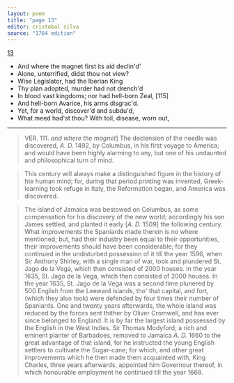 ```yaml
---
layout: poem
title: "page 13"
editor: cristobal silva
source: "1764 edition"
---
```



[13]()

- And where the magnet first its aid declin'd'
- Alone, unterrified, didst thou not view?
- Wise Legislator, had the Iberian King
- Thy plan adopted, murder had not drench'd
- In blood vast kingdoms; nor had hell-born Zeal, [115]
- And hell-born Avarice, his arms disgrac'd.
- Yet, for a world, discover'd and subdu'd,
- What meed had'st thou? With toil, disease, worn out,

---

>VER. 111. *and where the magnet*\] The declension of the needle was discovered, *A. D.* 1492, by Columbus, in his first voyage to America; and would have been highly alarming to any, but one of his undaunted and philosophical turn of mind.

>This century will always make a distinguished figure in the history of hte human mind; for, during that period printing was invented, Greek-learning took refuge in Italy, the Reformation began, and America was discovered.

>The island of Jamaica was bestowed on Columbus, as some compensation for his discovery of the new world; accordingly his son James settled, and planted it early [*A. D.* 1509] the following century. What improvements the Spaniards made therein is no where mentioned; but, had their industry been equal to their opportunities, their improvements should have been considerable; for they continued in the undisturbed possession of it till the year 1596, when Sir Anthony Shirley, with a single man of war, took and plundered St. Jago de la Vega, which then consisted of 2000 houses. In the year 1635, St. Jago de la Vega, which then consisted of 2000 houses. In the year 1635, St. Jago de la Vega was a second time plunered by 500 English from the Leeward islands, tho' that capital, and fort, (which they also took) were defended by four times their number of Spaniards. One and twenty years afterwards, the whole island was reduced by the forces sent thither by Oliver Cromwell, and has ever since belonged to England. It is by far the largest island possessed by the English in the West Indies. Sir Thomas Modyford, a rich and eminent planter of Barbadoes, removed to Jamaica *A. D.* 1660 to the great advantage of that island, for he instructed the young English settlers to cultivate the Sugar-cane; for which, and other great improvements which he then made them acquainted with, King Charles, three years afterwards, appointed him Governour thereof, in which honourable employment he continued till the year 1669.